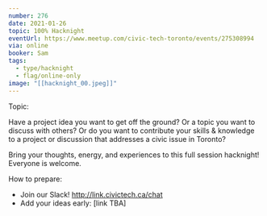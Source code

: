 ```yaml
---
number: 276
date: 2021-01-26
topic: 100% Hacknight
eventUrl: https://www.meetup.com/civic-tech-toronto/events/275308994
via: online
booker: Sam
tags:
  - type/hacknight
  - flag/online-only
image: "[[hacknight_00.jpeg]]"
---
```


Topic:

Have a project idea you want to get off the ground? Or a topic you want to discuss with others? Or do you want to contribute your skills & knowledge to a project or discussion that addresses a civic issue in Toronto?

Bring your thoughts, energy, and experiences to this full session hacknight! Everyone is welcome.

How to prepare:
- Join our Slack! http://link.civictech.ca/chat
- Add your ideas early: [link TBA]
